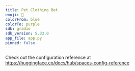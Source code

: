 ```yaml
---
title: Pet Clothing Bot
emoji: 🐶
colorFrom: blue
colorTo: purple
sdk: gradio
sdk_version: 5.33.0
app_file: app.py
pinned: false
---
```


Check out the configuration reference at https://huggingface.co/docs/hub/spaces-config-reference